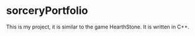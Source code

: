 # sorceryPortfolio
This is my project, it is similar to the game HearthStone. It is written in C++.
